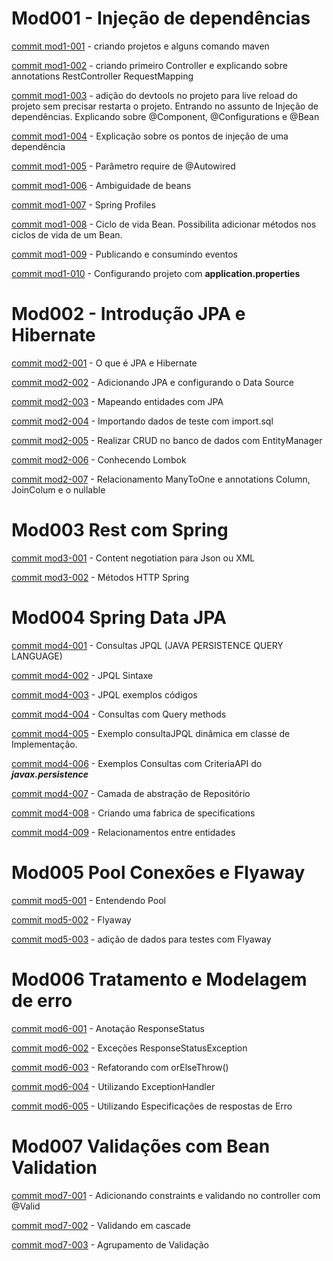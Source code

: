 # Mod001 - Injeção de dependências
[commit mod1-001](/docs/module-01/arq-01.md) - criando projetos e alguns comando maven

[commit mod1-002](/docs/module-01/arq-02.md) - criando primeiro Controller e explicando sobre annotations RestController RequestMapping

[commit mod1-003](/docs/module-01/arq-03.md) - adição do devtools no projeto para live reload do projeto sem precisar restarta o projeto.
Entrando no assunto de Injeção de dependências. Explicando sobre @Component, @Configurations e @Bean


[commit mod1-004](/docs/module-01/arq-04.md) - Explicação sobre os pontos de injeção de uma dependência

[commit mod1-005](/docs/module-01/arq-05.md) - Parâmetro require de @Autowired

[commit mod1-006](/docs/module-01/arq-06.md) - Ambiguidade de beans

[commit mod1-007](/docs/module-01/arq-07.md) - Spring Profiles

[commit mod1-008](/docs/module-01/arq-08.md) - Ciclo de vida Bean. Possibilita 
adicionar métodos nos ciclos de vida de um Bean.

[commit mod1-009](/docs/module-01/arq-09.md) - Publicando e consumindo eventos

[commit mod1-010](/docs/module-01/arq-10.md) - Configurando projeto com **application.properties**



# Mod002 - Introdução JPA e Hibernate

[commit mod2-001](/docs/module-02/arq-01.md) - O que é JPA e Hibernate

[commit mod2-002](/docs/module-02/arq-02.md) - Adicionando JPA e configurando o Data Source

[commit mod2-003](/docs/module-02/arq-03.md) - Mapeando entidades com JPA

[commit mod2-004](/docs/module-02/arq-04.md) - Importando dados de teste com import.sql

[commit mod2-005](/docs/module-02/arq-05.md) - Realizar CRUD no banco de dados com EntityManager

[commit mod2-006](/docs/module-02/arq-06.md) - Conhecendo Lombok

[commit mod2-007](/docs/module-02/arq-07.md) - Relacionamento ManyToOne e annotations
Column, JoinColum e o nullable


# Mod003 Rest com Spring

[commit mod3-001](/docs/module-03/arq-01.md) - Content negotiation para Json ou XML

[commit mod3-002](/docs/module-03/arq-02.md) - Métodos HTTP Spring

# Mod004 Spring Data JPA

[commit mod4-001](/docs/module-04/arq-01.md) - Consultas JPQL (JAVA PERSISTENCE QUERY LANGUAGE)

[commit mod4-002](/docs/module-04/arq-02.md) - JPQL Sintaxe

[commit mod4-003](/docs/module-04/arq-03.md) - JPQL exemplos códigos

[commit mod4-004](/docs/module-04/arq-04.md) - Consultas com Query methods

[commit mod4-005](/docs/module-04/arq-05.md) - Exemplo consultaJPQL dinâmica em classe de Implementação.

[commit mod4-006](/docs/module-04/arq-06.md) - Exemplos Consultas com CriteriaAPI do ***javax.persistence***

[commit mod4-007](/docs/module-04/arq-07.md) - Camada de abstração de Repositório

[commit mod4-008](/docs/module-04/arq-08.md) - Criando uma fabrica de specifications

[commit mod4-009](/docs/module-04/arq-09.md) - Relacionamentos entre entidades


# Mod005 Pool Conexões e Flyaway

[commit mod5-001](/docs/module-05/arq-01.md) - Entendendo Pool

[commit mod5-002](/docs/module-05/arq-02.md) - Flyaway

[commit mod5-003](/docs/module-05/arq-03.md) - adição de dados para testes com Flyaway

# Mod006 Tratamento e Modelagem de erro

[commit mod6-001](/docs/module-06/arq-01.md) - Anotação ResponseStatus

[commit mod6-002](/docs/module-06/arq-02.md) - Exceções ResponseStatusException

[commit mod6-003](/docs/module-06/arq-03.md) - Refatorando com orElseThrow()

[commit mod6-004](/docs/module-06/arq-04.md) - Utilizando ExceptionHandler

[commit mod6-005](/docs/module-06/arq-05.md) - Utilizando Especificações de respostas de Erro

# Mod007 Validações com Bean Validation

[commit mod7-001](/docs/module-07/arq-01.md) - Adicionando constraints e validando no controller com @Valid

[commit mod7-002](/docs/module-07/arq-02.md) - Validando em cascade

[commit mod7-003](/docs/module-07/arq-03.md) - Agrupamento de Validação














